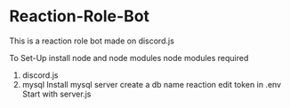 # Reaction-Role-Bot
This is a reaction role bot made on discord.js

To Set-Up 
install node and node modules
node modules required 
  1. discord.js
  2. mysql
Install mysql server
create a db name reaction
edit token in .env
Start with server.js
